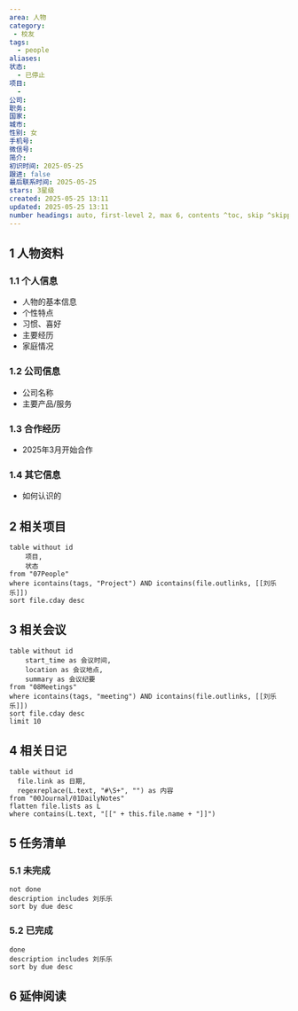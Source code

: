 ```yaml
---
area: 人物
category:
 - 校友
tags:
  - people
aliases: 
状态:
  - 已停止
项目: 
  - 
公司: 
职务: 
国家: 
城市: 
性别: 女
手机号: 
微信号: 
简介: 
初识时间: 2025-05-25
跟进: false
最后联系时间: 2025-05-25
stars: 3星级
created: 2025-05-25 13:11
updated: 2025-05-25 13:11
number headings: auto, first-level 2, max 6, contents ^toc, skip ^skipped, start-at 1, _.1.1
---
```


## 1 人物资料

### 1.1 个人信息
- 人物的基本信息
- 个性特点
- 习惯、喜好
- 主要经历
- 家庭情况

### 1.2 公司信息
- 公司名称
- 主要产品/服务

### 1.3 合作经历
- 2025年3月开始合作

### 1.4 其它信息
- 如何认识的


## 2 相关项目
```dataview
table without id
	项目,
	状态
from "07People"
where icontains(tags, "Project") AND icontains(file.outlinks, [[刘乐乐]])
sort file.cday desc
```

## 3 相关会议
```dataview
table without id
	start_time as 会议时间,
	location as 会议地点,
	summary as 会议纪要
from "08Meetings"
where icontains(tags, "meeting") AND icontains(file.outlinks, [[刘乐乐]])
sort file.cday desc
limit 10
```

## 4 相关日记

```dataview
table without id
  file.link as 日期,
  regexreplace(L.text, "#\S+", "") as 内容
from "00Journal/01DailyNotes"
flatten file.lists as L
where contains(L.text, "[[" + this.file.name + "]]") 
```

## 5 任务清单
### 5.1 未完成
```tasks
not done
description includes 刘乐乐
sort by due desc
```

### 5.2 已完成
```tasks
done
description includes 刘乐乐
sort by due desc
```

## 6 延伸阅读



